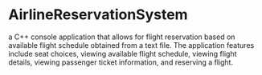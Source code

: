 # AirlineReservationSystem

a C++ console application that allows for flight reservation based on available flight schedule obtained from a text file.
The application features include seat choices, viewing available flight schedule, viewing flight details, 
viewing passenger ticket information, and reserving a flight. 
